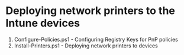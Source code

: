 # Deploying network printers to the Intune devices

  1. Configure-Policies.ps1 - Configuring Registry Keys for PnP policies
  2. Install-Printers.ps1 - Deploying network printers to devices 
